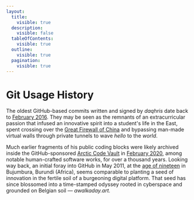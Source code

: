 ```yaml
---
layout:
  title:
    visible: true
  description:
    visible: false
  tableOfContents:
    visible: true
  outline:
    visible: true
  pagination:
    visible: true
---
```


# Git Usage History

The oldest GitHub-based commits written and signed by _daqhris_ date back to [February 2016](https://github.com/daqhris/hello-world/commits/master/?since=2016-02-22\&until=2016-06-15). They may be seen as the remnants of an extracurricular passion that infused an innovative spirit into a student's life in the East, spent crossing over the [Great Firewall of China](https://www.theguardian.com/news/2018/jun/29/the-great-firewall-of-china-xi-jinpings-internet-shutdown) and bypassing man-made virtual walls through private tunnels to wave _hello_ to the _world_.



Much earlier fragments of his public coding blocks were likely archived inside the GitHub-sponsored [Arctic Code Vault](https://arcticworldarchive.org/collection/arctic-code-vault/) in [February 2020](https://archiveprogram.github.com/arctic-vault/), among notable human-crafted software works, for over a thousand years. Looking way back, an initial foray into GitHub in May 2011, at the [age of nineteen](https://github.com/daqhris?tab=overview\&from=2011-05-01\&to=2011-06-01) in Bujumbura, Burundi (Africa), seems comparable to planting a seed of innovation in the fertile soil of a burgeoning digital platform. That seed has since blossomed into a time-stamped odyssey rooted in cyberspace and grounded on Belgian soil — _awalkaday.art._

